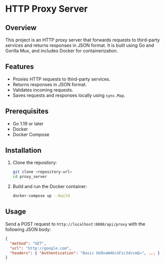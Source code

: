 # HTTP Proxy Server

## Overview

This project is an HTTP proxy server that forwards requests to third-party services and returns responses in JSON format. It is built using Go and Gorilla Mux, and includes Docker for containerization.

## Features

- Proxies HTTP requests to third-party services.
- Returns responses in JSON format.
- Validates incoming requests.
- Saves requests and responses locally using `sync.Map`.

## Prerequisites

- Go 1.19 or later
- Docker
- Docker Compose

## Installation

1. Clone the repository:

    ```sh
    git clone <repository-url>
    cd proxy_server
    ```

2. Build and run the Docker container:

    ```sh
    docker-compose up --build
    ```

## Usage

Send a POST request to `http://localhost:8080/api/proxy` with the following JSON body:

```json
{
  "method": "GET",
  "url": "http://google.com",
  "headers": { "Authentication": "Basic bG9naW46cGFzc3dvcmQ=", ... }
}
